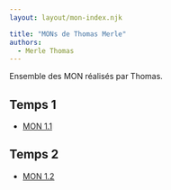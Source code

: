 ```yaml
---
layout: layout/mon-index.njk

title: "MONs de Thomas Merle"
authors:
  - Merle Thomas
---
```


Ensemble des MON réalisés par Thomas.

## Temps 1

- [MON 1.1](./temps-1.1)

## Temps 2

- [MON 1.2](./temps-1.2)
